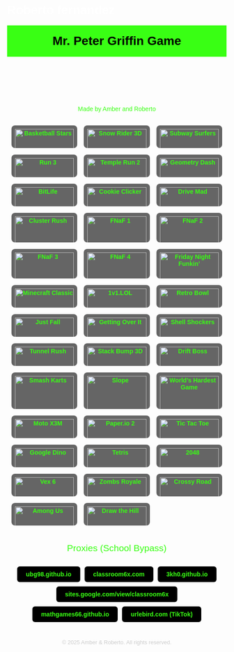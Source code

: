 # Roberto fernandez <!DOCTYPE html>
<html lang="en">
<head>
  <meta charset="UTF-8" />
  <meta name="viewport" content="width=device-width, initial-scale=1.0"/>
  <title>Mr. Peter Griffin Game – Made by Amber and Roberto</title>
  <!-- Google Classroom favicon -->
  <link rel="icon" type="image/png" href="google-classroom-icon.png">
  <style>
    body {
      margin: 0;
      font-family: Arial, sans-serif;
      background-image: url('https://sstournamentdesigns.neocities.org/CartoonCharacters/Graphics/pg16/bg6_pg16.jpg');
      background-size: cover;
      background-position: center;
      background-attachment: fixed;
      color: white;
    }
    header {
      background-color: #39FF14;
      color: #000;
      text-align: center;
      padding: 20px;
      font-size: 2em;
      font-weight: bold;
    }
    .subtitle {
      text-align: center;
      color: #39FF14;
      font-size: 1em;
      margin-bottom: 20px;
    }
    .game-grid {
      display: grid;
      grid-template-columns: repeat(auto-fit, minmax(120px, 1fr));
      gap: 15px;
      padding: 10px;
    }
    .game {
      background: rgba(0,0,0,0.6);
      border-radius: 8px;
      overflow: hidden;
      text-align: center;
      transition: transform 0.2s;
    }
    .game:hover { transform: scale(1.05); }
    .game img {
      width: 100%;
      display: block;
    }
    .game a {
      display: block;
      padding: 8px;
      color: #39FF14;
      text-decoration: none;
      font-weight: bold;
    }
    .section-title {
      margin: 30px 0 10px;
      text-align: center;
      font-size: 1.5em;
      color: #39FF14;
    }
    .proxies {
      display: flex;
      flex-wrap: wrap;
      justify-content: center;
      gap: 10px;
      padding: 20px;
    }
    .proxy-btn {
      background: #000;
      color: #39FF14;
      text-decoration: none;
      padding: 10px 20px;
      border-radius: 6px;
      font-weight: bold;
      transition: background 0.2s;
    }
    .proxy-btn:hover {
      background: #39FF14;
      color: #000;
    }
    footer {
      text-align: center;
      color: #ccc;
      padding: 20px 0;
      font-size: 0.9em;
    }
    /* Block back button */
    <script>
      history.pushState(null, null, location.href);
      window.onpopstate = ()=> history.go(1);
    </script>
  </style>
</head>
<body>

  <header>Mr. Peter Griffin Game</header>
  <div class="subtitle">Made by Amber and Roberto</div>

  <!-- Games Grid -->
  <div class="game-grid">
    <div class="game">
      <a href="https://tinyurl.com/robbballstars" target="_blank">
        <img src="https://static.vecteezy.com/system/resources/previews/002/371/643/non_2x/vector-basketball-icon.jpg" alt="Basketball Stars">
        Basketball Stars
      </a>
    </div>
    <div class="game">
      <a href="https://tinyurl.com/robsnowrider3d" target="_blank">
        <img src="https://via.placeholder.com/150?text=Snow+Rider+3D" alt="Snow Rider 3D">
        Snow Rider 3D
      </a>
    </div>
    <div class="game">
      <a href="https://tinyurl.com/robsubwaysurfers" target="_blank">
        <img src="https://play-lh.googleusercontent.com/C9yctHz94zz4GLYZ_QDRZKN4oD5OSJW99moQtTjG1RhyFik6xP-iY34Pp7PGQikUsg" alt="Subway Surfers">
        Subway Surfers
      </a>
    </div>
    <div class="game">
      <a href="https://tinyurl.com/robrun3" target="_blank">
        <img src="https://play-lh.googleusercontent.com/XxkSPlKxNcN9GfjQHwzO7yoNUw2G8PpPzK6np5Z6SxDbxexmFQyHTD7qPSHPWB9JIQ" alt="Run 3">
        Run 3
      </a>
    </div>
    <div class="game">
      <a href="https://tinyurl.com/robtemplerun2" target="_blank">
        <img src="https://via.placeholder.com/150?text=Temple+Run+2" alt="Temple Run 2">
        Temple Run 2
      </a>
    </div>
    <div class="game">
      <a href="https://tinyurl.com/robgeometrydash" target="_blank">
        <img src="https://via.placeholder.com/150?text=Geometry+Dash" alt="Geometry Dash">
        Geometry Dash
      </a>
    </div>
    <div class="game">
      <a href="https://tinyurl.com/robbitlife" target="_blank">
        <img src="https://play-lh.googleusercontent.com/H8Y3pxK9rhr7CuYhzRQMXbg1Hcf7hV2MQ67A3yZMNxvGmJ9fHkHVO7ZDnh6HGqekzw" alt="BitLife">
        BitLife
      </a>
    </div>
    <div class="game">
      <a href="https://tinyurl.com/robcookieclicker" target="_blank">
        <img src="https://via.placeholder.com/150?text=Cookie+Clicker" alt="Cookie Clicker">
        Cookie Clicker
      </a>
    </div>
    <div class="game">
      <a href="https://tinyurl.com/robdrivemad" target="_blank">
        <img src="https://via.placeholder.com/150?text=Drive+Mad" alt="Drive Mad">
        Drive Mad
      </a>
    </div>
    <div class="game">
      <a href="https://tinyurl.com/robclusterrush" target="_blank">
        <img src="https://via.placeholder.com/150?text=Cluster+Rush" alt="Cluster Rush">
        Cluster Rush
      </a>
    </div>
    <div class="game">
      <a href="https://tinyurl.com/robfnaf1" target="_blank">
        <img src="https://cdn.mobygames.com/covers/8366332-five-nights-at-freddys-mobile-front-cover.jpg" alt="FNaF 1">
        Five Nights at Freddy’s 1
      </a>
    </div>
    <div class="game">
      <a href="https://tinyurl.com/robfnaf2" target="_blank">
        <img src="https://via.placeholder.com/150?text=FNaF+2" alt="FNaF 2">
        Five Nights at Freddy’s 2
      </a>
    </div>
    <div class="game">
      <a href="https://tinyurl.com/robfnaf3" target="_blank">
        <img src="https://via.placeholder.com/150?text=FNaF+3" alt="FNaF 3">
        Five Nights at Freddy’s 3
      </a>
    </div>
    <div class="game">
      <a href="https://tinyurl.com/robfnaf4" target="_blank">
        <img src="https://via.placeholder.com/150?text=FNaF+4" alt="FNaF 4">
        Five Nights at Freddy’s 4
      </a>
    </div>
    <div class="game">
      <a href="https://tinyurl.com/robfnf" target="_blank">
        <img src="https://via.placeholder.com/150?text=FNF" alt="Friday Night Funkin’">
        Friday Night Funkin’
      </a>
    </div>
    <div class="game">
      <a href="https://tinyurl.com/robmcclassic" target="_blank">
        <img src="https://via.placeholder.com/150?text=Minecraft+Classic" alt="Minecraft Classic">
        Minecraft Classic
      </a>
    </div>
    <div class="game">
      <a href="https://tinyurl.com/rob1v1lol" target="_blank">
        <img src="https://static-cdn.jtvnw.net/ttv-boxart/1v1.lol-285x380.jpg" alt="1v1.LOL">
        1v1.LOL
      </a>
    </div>
    <div class="game">
      <a href="https://tinyurl.com/robretrobowl" target="_blank">
        <img src="https://via.placeholder.com/150?text=Retro+Bowl" alt="Retro Bowl">
        Retro Bowl
      </a>
    </div>
    <div class="game">
      <a href="https://tinyurl.com/robjustfall" target="_blank">
        <img src="https://via.placeholder.com/150?text=Just+Fall" alt="Just Fall">
        JustFall.LOL
      </a>
    </div>
    <div class="game">
      <a href="https://tinyurl.com/robovercoming" target="_blank">
        <img src="https://via.placeholder.com/150?text=Getting+Over+It" alt="Getting Over It">
        Getting Over It
      </a>
    </div>
    <div class="game">
      <a href="https://tinyurl.com/robshellshockers" target="_blank">
        <img src="https://via.placeholder.com/150?text=Shell+Shockers" alt="Shell Shockers">
        Shell Shockers
      </a>
    </div>
    <div class="game">
      <a href="https://tinyurl.com/robtunnelrush" target="_blank">
        <img src="https://via.placeholder.com/150?text=Tunnel+Rush" alt="Tunnel Rush">
        Tunnel Rush
      </a>
    </div>
    <div class="game">
      <a href="https://tinyurl.com/robstackbump3d" target="_blank">
        <img src="https://via.placeholder.com/150?text=Stack+Bump+3D" alt="Stack Bump 3D">
        Stack Bump 3D
      </a>
    </div>
    <div class="game">
      <a href="https://tinyurl.com/robdriftboss" target="_blank">
        <img src="https://via.placeholder.com/150?text=Drift+Boss" alt="Drift Boss">
        Drift Boss
      </a>
    </div>
    <div class="game">
      <a href="https://tinyurl.com/robsmashkarts" target="_blank">
        <img src="https://via.placeholder.com/150?text=Smash+Karts" alt="Smash Karts">
        Smash Karts
      </a>
    </div>
    <div class="game">
      <a href="https://tinyurl.com/robslope" target="_blank">
        <img src="https://static.wikia.nocookie.net/slope/images/f/fd/Slope-game-icon.png" alt="Slope">
        Slope
      </a>
    </div>
    <div class="game">
      <a href="https://tinyurl.com/robwhg" target="_blank">
        <img src="https://via.placeholder.com/150?text=World’s+Hardest+Game" alt="World’s Hardest Game">
        World’s Hardest Game
      </a>
    </div>
    <div class="game">
      <a href="https://tinyurl.com/robmotox3m" target="_blank">
        <img src="https://images.crazygames.com/games/moto-x3m/cover-1592488384138.png" alt="Moto X3M">
        Moto X3M
      </a>
    </div>
    <div class="game">
      <a href="https://tinyurl.com/robpaperio2" target="_blank">
        <img src="https://via.placeholder.com/150?text=Paper.io+2" alt="Paper.io 2">
        Paper.io 2
      </a>
    </div>
    <div class="game">
      <a href="https://tinyurl.com/robtictactoe" target="_blank">
        <img src="https://via.placeholder.com/150?text=Tic+Tac+Toe" alt="Tic Tac Toe">
        Tic Tac Toe
      </a>
    </div>
    <div class="game">
      <a href="https://tinyurl.com/robdino" target="_blank">
        <img src="https://via.placeholder.com/150?text=Chrome+Dino" alt="Google Dino">
        Google Dino
      </a>
    </div>
    <div class="game">
      <a href="https://tinyurl.com/robtetris" target="_blank">
        <img src="https://via.placeholder.com/150?text=Tetris" alt="Tetris">
        Tetris
      </a>
    </div>
    <div class="game">
      <a href="https://tinyurl.com/rob2048" target="_blank">
        <img src="https://via.placeholder.com/150?text=2048" alt="2048">
        2048
      </a>
    </div>
    <div class="game">
      <a href="https://tinyurl.com/robvex6" target="_blank">
        <img src="https://via.placeholder.com/150?text=Vex+6" alt="Vex 6">
        Vex 6
      </a>
    </div>
    <div class="game">
      <a href="https://tinyurl.com/robzombsroyale" target="_blank">
        <img src="https://via.placeholder.com/150?text=Zombs+Royale" alt="Zombs Royale">
        Zombs Royale
      </a>
    </div>
    <div class="game">
      <a href="https://tinyurl.com/robcrossyroad" target="_blank">
        <img src="https://via.placeholder.com/150?text=Crossy+Road" alt="Crossy Road">
        Crossy Road
      </a>
    </div>
    <div class="game">
      <a href="https://tinyurl.com/robamongus" target="_blank">
        <img src="https://via.placeholder.com/150?text=Among+Us" alt="Among Us">
        Among Us (Web)
      </a>
    </div>
    <div class="game">
      <a href="https://tinyurl.com/robdrawthehill" target="_blank">
        <img src="https://via.placeholder.com/150?text=Draw+the+Hill" alt="Draw the Hill">
        Draw the Hill
      </a>
    </div>
  </div>

  <!-- Proxies Section -->
  <div class="section-title">Proxies (School Bypass)</div>
  <div class="proxies">
    <a class="proxy-btn" href="https://ubg98.github.io/" target="_blank">ubg98.github.io</a>
    <a class="proxy-btn" href="https://classroom6x.com/" target="_blank">classroom6x.com</a>
    <a class="proxy-btn" href="https://3kh0.github.io/" target="_blank">3kh0.github.io</a>
    <a class="proxy-btn" href="https://sites.google.com/view/classroom6x/" target="_blank">sites.google.com/view/classroom6x</a>
    <a class="proxy-btn" href="https://mathgames66.github.io/" target="_blank">mathgames66.github.io</a>
    <a class="proxy-btn" href="https://urlebird.com" target="_blank">urlebird.com (TikTok)</a>
  </div>

  <footer>&copy; 2025 Amber & Roberto. All rights reserved.</footer>
</body>
</html>
